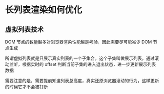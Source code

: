 # 长列表渲染如何优化

## 虚拟列表技术

DOM 节点的数量越多对浏览器渲染性能越是考验，因此需要尽可能减少 DOM 节点生成

所谓虚拟列表就是只展示真实列表的一个子集合，这个子集叫做展示列表，通过滚动监听，根据实时的 offset 判断当前子集的进入退出状态，进一步更新展示列表数据

需要注意的是，需要提前知道列表总高度，真实还原浏览器滚动的行为，这样更新的时候它才不会被打断
